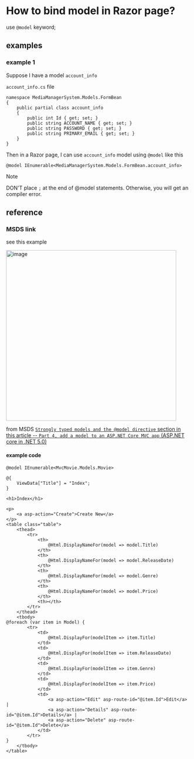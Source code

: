 # How to bind model in Razor page?
use `@model` keyword;

## examples
### example 1
Suppose I have a model `account_info`

`account_info.cs` file

```
namespace MediaManagerSystem.Models.FormBean
{
    public partial class account_info
    {
        public int Id { get; set; }
        public string ACCOUNT_NAME { get; set; }
        public string PASSWORD { get; set; }
        public string PRIMARY_EMAIL { get; set; }
    }
}
```

Then in a Razor page, I can use `account_info` model using `@model` like this

```
@model IEnumerable<MediaManagerSystem.Models.FormBean.account_info>
```

> [!NOTE]
> DON'T place `;` at the end of @model statements. Otherwise, you will get an compiler error.

## reference
### MSDS link
see this example

<img width="464" alt="image" src="https://github.com/user-attachments/assets/e45446ff-e633-477d-8903-1662ea9be9a8" />

from MSDS [`Strongly typed models and the @model directive` section in this article -- `Part 4, add a model to an ASP.NET Core MVC app` (ASP.NET core in .NET 5.0)](https://learn.microsoft.com/en-us/aspnet/core/tutorials/first-mvc-app/adding-model?view=aspnetcore-5.0&tabs=visual-studio)

#### example code
```
@model IEnumerable<MvcMovie.Models.Movie>

@{
    ViewData["Title"] = "Index";
}

<h1>Index</h1>

<p>
    <a asp-action="Create">Create New</a>
</p>
<table class="table">
    <thead>
        <tr>
            <th>
                @Html.DisplayNameFor(model => model.Title)
            </th>
            <th>
                @Html.DisplayNameFor(model => model.ReleaseDate)
            </th>
            <th>
                @Html.DisplayNameFor(model => model.Genre)
            </th>
            <th>
                @Html.DisplayNameFor(model => model.Price)
            </th>
            <th></th>
        </tr>
    </thead>
    <tbody>
@foreach (var item in Model) {
        <tr>
            <td>
                @Html.DisplayFor(modelItem => item.Title)
            </td>
            <td>
                @Html.DisplayFor(modelItem => item.ReleaseDate)
            </td>
            <td>
                @Html.DisplayFor(modelItem => item.Genre)
            </td>
            <td>
                @Html.DisplayFor(modelItem => item.Price)
            </td>
            <td>
                <a asp-action="Edit" asp-route-id="@item.Id">Edit</a> |
                <a asp-action="Details" asp-route-id="@item.Id">Details</a> |
                <a asp-action="Delete" asp-route-id="@item.Id">Delete</a>
            </td>
        </tr>
}
    </tbody>
</table>
```
